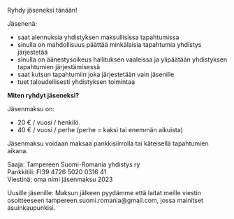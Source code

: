 Ryhdy jäseneksi tänään!

Jäsenenä:

<ul>
  <li>saat alennuksia yhdistyksen maksullisissa tapahtumissa</li>
  <li>sinulla on mahdollisuus päättää minkälaisia tapahtumia yhdistys järjestetää</li>
  <li>sinulla on äänestysoikeus hallituksen vaaleissa ja ylipäätään yhdistyksen tapahtumien järjestämisessä</li>
  <li>saat kutsun tapahtumiin joka järjestetään vain jäsenille</li>
  <li>tuet taloudellisesti yhdistyksen toimintaa</li>
</ul>

<p><strong>Miten ryhdyt jäseneksi?</strong></p>
Jäsenmaksu on:
<ul>
  <li>20 € / vuosi / henkilö.</li>
  <li>40 € / vuosi / perhe (perhe = kaksi tai enemmän aikuista)</li>
</ul>

<p>Jäsenmaksu voidaan maksaa pankkisiirrolla tai käteisellä tapahtumien aikana.</p>

<p>Saaja: Tampereen Suomi-Romania yhdistys ry<br>
Pankkitili: FI39 4726 5020 0316 41<br>
Viestinä: oma nimi jäsenmaksu 2023</p>

<p>Uusille jäsenille: Maksun jälkeen pyydämme että laitat meille viestin osoitteeseen tampereen.suomi.romania@gmail.com, jossa mainitset asuinkaupunkisi.</p>
